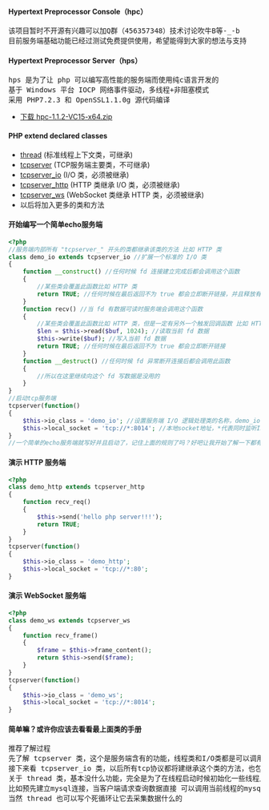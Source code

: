 #### Hypertext Preprocessor Console（hpc）
<pre>
该项目暂时不开源有兴趣可以加Q群（456357348）技术讨论吹牛B等-_-b
目前服务端基础功能已经过测试免费提供使用，希望能得到大家的想法与支持
</pre>
#### Hypertext Preprocessor Server（hps）
<pre>
hps 是为了让 php 可以编写高性能的服务端而使用纯c语言开发的
基于 Windows 平台 IOCP 网络事件驱动，多线程+非阻塞模式
采用 PHP7.2.3 和 OpenSSL1.1.0g 源代码编译
</pre>
- [下载 hpc-1.1.2-VC15-x64.zip](https://github.com/codedk47/hpc/raw/master/hpc-1.1.2-VC15-x64.zip)
#### PHP extend declared classes
- [thread](thread.md) (标准线程上下文类，可继承)
- [tcpserver](tcpserver.md) (TCP服务端主要类，不可继承)
- [tcpserver_io](tcpserver_io.md) (I/O 类，必须被继承)
- [tcpserver_http](tcpserver_http.md) (HTTP 类继承 I/O 类，必须被继承)
- [tcpserver_ws](tcpserver_ws.md) (WebSocket 类继承 HTTP 类，必须被继承)
- 以后将加入更多的类和方法
#### 开始编写一个简单echo服务端
```php
<?php
//服务端内部所有 "tcpserver_" 开头的类都继承该类的方法 比如 HTTP 类
class demo_io extends tcpserver_io //扩展一个标准的 I/O 类
{
	function __construct() //任何时候 fd 连接建立完成后都会调用这个函数
	{
		//某些类会覆盖此函数比如 HTTP 类
		return TRUE; //任何时候在最后返回不为 true 都会立即断开链接，并且释放有关这个 fd 一切使用的上下文
	}
	function recv() //当 fd 有数据可读时服务端会调用这个函数
	{
		//某些类会覆盖此函数比如 HTTP 类，但是一定有另外一个触发回调函数 比如 HTTP 类触发函数是 recv_req
		$len = $this->read($buf, 1024); //读取当前 fd 数据
		$this->write($buf); //写入当前 fd 数据
		return TRUE; //任何时候在最后返回不为 true 都会立即断开链接
	}
	function __destruct() //任何时候 fd 异常断开连接后都会调用此函数
	{
		//所以在这里继续向这个 fd 写数据是没用的
	}
}
//启动tcp服务端
tcpserver(function()
{
	$this->io_class = 'demo_io'; //设置服务端 I/O 逻辑处理类的名称，demo_io 就是上面写好的的类
	$this->local_socket = 'tcp://*:8014'; //本地socket地址，*代表同时监听IPv6和IPv4地址，0.0.0.0 或[::]
}
//一个简单的echo服务端就写好并且启动了，记住上面的规则了吗？好吧让我开始了解一下都有什么类和方法吧！
```
#### 演示 HTTP 服务端
```php
<?php
class demo_http extends tcpserver_http
{
 	function recv_req()
	{
		$this->send('hello php server!!!');
		return TRUE;
	}
}
tcpserver(function()
{
	$this->io_class = 'demo_http';
	$this->local_socket = 'tcp://*:80';
}
```
#### 演示 WebSocket 服务端
```php
<?php
class demo_ws extends tcpserver_ws
{
	function recv_frame()
	{
		$frame = $this->frame_content();
		return $this->send($frame);
	}
}
tcpserver(function()
{
	$this->io_class = 'demo_ws';
	$this->local_socket = 'tcp://*:8014';
}
```
#### 简单嘛？或许你应该去看看最上面类的手册
<pre>
推荐了解过程
先了解 tcpserver 类，这个是服务端含有的功能，线程类和I/O类都是可以调用主类方法的
接下来看 tcpserver_io 类，以后所有tcp协议都将建继承这个类的方法，也包括用户想写自己协议逻辑也必须继承这个类
关于 thread 类，基本没什么功能，完全是为了在线程启动时候初始化一些线程上下文
比如预先建立mysql连接，当客户端请求查询数据直接 可以调用当前线程的mysql查询，减少socket建立与mysql握手过程
当然 thread 也可以写个死循环让它去采集数据什么的
</pre>
